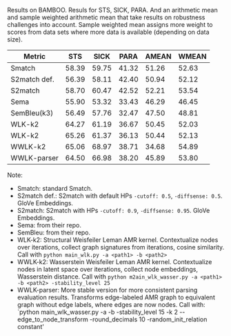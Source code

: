 Results on BAMBOO. Resuls for STS, SICK, PARA. And an arithmetic mean and sample weighted arithmetic mean that take results on robustness challenges into account. Sample weighted mean assigns more weight to scores from data sets where more data is available (depending on data size).

| Metric      | STS   | SICK  | PARA  | AMEAN | WMEAN |
|-------------|-------|-------|-------|-------|-------| 
| Smatch      | 58.39 | 59.75 | 41.32 | 51.26 | 52.63 |
| S2match def.| 56.39 | 58.11 | 42.40 | 50.94 | 52.12 |
| S2match     | 58.70 | 60.47 | 42.52 | 52.21 | 53.54 |
| Sema        | 55.90 | 53.32 | 33.43 | 46.29 | 46.45 |
| SemBleu(k3) | 56.49 | 57.76 | 32.47 | 47.50 | 48.81 |
| WLK-k2      | 64.27 | 61.19 | 36.67 | 50.45 | 52.03 |
| WLK-k2      | 65.26 | 61.37 | 36.13 | 50.44 | 52.13 |
| WWLK-k2     | 65.06 | 68.97 | 38.71 | 34.68 | 54.89 |
| WWLK-parser | 64.50 | 66.98 | 38.20 | 45.89 | 53.80 |

Note:

- Smatch: standard Smatch.
- S2match def.: S2match with default HPs `-cutoff: 0.5`, `-diffsense: 0.5`. GloVe Embeddings.
- S2match: S2match with HPs `-cutoff: 0.9`, `-diffsense: 0.95`. GloVe Embeddings.
- Sema: from their repo.
- SemBleu: from their repo.
- WLK-k2: Structural Weisfeiler Leman AMR kernel. Contextualize nodes over iterations, collect graph signatures from iterations, cosine similarity. Call with `python main_wlk.py -a <path1> -b <path2>`
- WWLK-k2: Wasserstein Weisfeiler Leman AMR kernel. Contextualize nodes in latent space over iterations, collect node embeddings, Wasserstein distance. Call with `python m2ain_wlk_wasser.py -a <path1> -b <path2> -stability_level 25`
- WWLK-parser: More stable version for more consistent parsing evaluation results. Transforms edge-labeled AMR graph to equivalent graph without edge labels, where edges are now nodes. Call with: `python main_wlk_wasser.py -a <path1> -b <path2> -stability_level 15 -k 2 --edge_to_node_transform -round_decimals 10 -random_init_relation constant'


